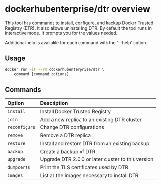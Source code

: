 <!--[metadata]>
+++
title = "Overview"
description = "Learn about the commands available in the dockerhubenterprise/dtr image."
keywords = ["docker, dtr, install, uninstall, configure"]
[menu.main]
parent="dtr_menu_reference"
identifier="dtr_reference_overview"
weight=-10
+++
<![end-metadata]-->

# dockerhubenterprise/dtr overview

This tool has commands to install, configure, and backup Docker
Trusted Registry (DTR). It also allows uninstalling DTR.
By default the tool runs in interactive mode. It prompts you for
the values needed.

Additional help is available for each command with the '--help' option.


## Usage

```bash
docker run -it --rm dockerhubenterprise/dtr \
    command [command options]
```


## Commands

| Option                       | Description                |
|:-----------------------------|:---------------------------|
|`install`| Install Docker Trusted Registry|
|`join`| Add a new replica to an existing DTR cluster|
|`reconfigure`| Change DTR configurations|
|`remove`| Remove a DTR replica|
|`restore`| Install and restore DTR from an existing backup|
|`backup`| Create a backup of DTR|
|`upgrade`| Upgrade DTR 2.0.0 or later cluster to this version|
|`dumpcerts`| Print the TLS certificates used by DTR|
|`images`| List all the images necessary to install DTR|

